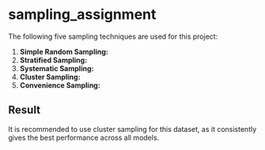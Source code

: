 # sampling_assignment

The following five sampling techniques are used for this project:
1. **Simple Random Sampling:**
2. **Stratified Sampling:**
3. **Systematic Sampling:**
4. **Cluster Sampling:**
5. **Convenience Sampling:**


## Result

It is recommended to use cluster sampling for this dataset, as it consistently gives the best performance across all models. 
 
